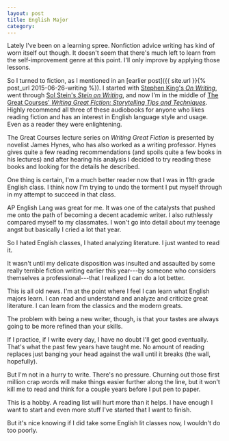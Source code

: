 ```yaml
---
layout: post
title: English Major
category:
---
```


Lately I've been on a learning spree. Nonfiction advice writing has kind of worn itself out though. It doesn't seem that there's much left to learn from the self-improvement genre at this point. I'll only improve by applying those lessons.

So I turned to fiction, as I mentioned in an [earlier post]({{ site.url }}{% post_url 2015-06-26-writing %}). I started with [Stephen King's *On Writing*](http://www.amazon.com/Writing-Memoir-Craft/dp/B0000547HM/ref=tmm_aud_swatch_0?_encoding=UTF8&qid=1448181059&sr=8-1), went through [Sol Stein's *Stein on Writing*](http://www.amazon.com/Stein-Writing-Master-Techniques-Strategies/dp/B0002P0DAK/ref=mt_audio_download?_encoding=UTF8&me=), and now I'm in the middle of [The Great Courses' *Writing Great Fiction: Storytelling Tips and Techniques*](http://www.audible.com/pd/Self-Development/Writing-Great-Fiction-Storytelling-Tips-and-Techniques-Audiobook/B00P026PZC). Highly recommend all three of these audiobooks for anyone who likes reading fiction and has an interest in English language style and usage. Even as a reader they were enlightening.

The Great Courses lecture series on *Writing Great Fiction* is presented by novelist James Hynes, who has also worked as a writing professor. Hynes gives quite a few reading recommendations (and spoils quite a few books in his lectures) and after hearing his analysis I decided to try reading these books and looking for the details he described.

One thing is certain, I'm a much better reader now that I was in 11th grade English class. I think now I'm trying to undo the torment I put myself through in my attempt to succeed in that class.

AP English Lang was great for me. It was one of the catalysts that pushed me onto the path of becoming a decent academic writer. I also ruthlessly compared myself to my classmates. I won't go into detail about my teenage angst but basically I cried a lot that year.

So I hated English classes, I hated analyzing literature. I just wanted to read it.

It wasn't until my delicate disposition was insulted and assaulted by some really terrible fiction writing earlier this year---by someone who considers themselves a professional---that I realized I can do a lot better.

This is all old news. I'm at the point where I feel I can learn what English majors learn. I can read and understand and analyze and criticize great literature. I can learn from the classics and the modern greats.

The problem with being a new writer, though, is that your tastes are always going to be more refined than your skills.

If I practice, if I write every day, I have no doubt I'll get good eventually. That's what the past few years have taught me. No amount of reading replaces just banging your head against the wall until it breaks (the wall, hopefully).

But I'm not in a hurry to write. There's no pressure. Churning out those first million crap words will make things easier further along the line, but it won't kill me to read and think for a couple years before I put pen to paper.

This is a hobby. A reading list will hurt more than it helps. I have enough I want to start and even more stuff I've started that I want to finish.

But it's nice knowing if I did take some English lit classes now, I wouldn't do too poorly.
